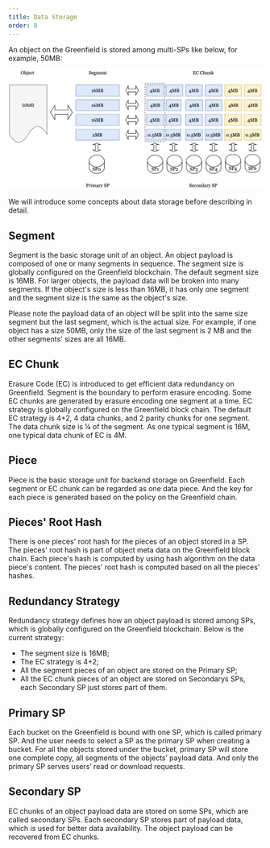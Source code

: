 ```yaml
---
title: Data Storage
order: 8
---
```


An object on the Greenfield is stored among multi-SPs like below, for example, 50MB:
<div align=left><img src="../../asset/10-SP-EC.jpg" alt="EC.png" width="700"/></div>

We will introduce some concepts about data storage before describing in detail.

## Segment 
Segment is the basic storage unit of an object. An object payload is composed of one
or many segments in sequence. The segment size is globally configured on the Greenfield
blockchain. The default segment size is 16MB.  For larger objects, the payload data will
be broken into many segments. If the object's size is less than 16MB, it has only one
segment and the segment size is the same as the object's size.

Please note the payload data of an object will be split into the same size segment
but the last segment, which is the actual size. For example, if one object has a size
50MB, only the size of the last segment is 2 MB and the other segments' sizes are all 16MB.

## EC Chunk 
Erasure Code (EC) is introduced to get efficient data redundancy on Greenfield. Segment
is the boundary to perform erasure encoding. Some EC chunks are generated by erasure 
encoding one segment at a time. EC strategy is globally configured on the Greenfield block
chain. The default EC strategy is 4+2, 4 data chunks, and 2 parity chunks for one segment.
The data chunk size is ¼ of the segment. As one typical segment is 16M, one typical data chunk
of EC is 4M.

## Piece
Piece is the basic storage unit for backend storage on Greenfield. Each segment or EC chunk
can be regarded as one data piece. And the key for each piece is generated based on the
policy on the Greenfield chain.

## Pieces' Root Hash
There is one pieces' root hash for the pieces of an object stored in a SP. The pieces' root
hash is part of object meta data on the Greenfield block chain. Each piece's hash is computed
by using hash algorithm on the data piece's content. The pieces' root hash is computed based
on all the pieces' hashes.

## Redundancy Strategy
Redundancy strategy defines how an object payload is stored among SPs, which is globally
configured on the Greenfield blockchain. Below is the current strategy:
* The segment size is 16MB;
* The EC strategy is 4+2;
* All the segment pieces of an object are stored on the Primary SP;
* All the EC chunk pieces of an object are stored on Secondarys SPs, each Secondary SP just
  stores part of them.

## Primary SP
Each bucket on the Greenfield is bound with one SP, which is called primary SP. And the user
needs to select a SP as the primary SP when creating a bucket. For all the objects stored
under the bucket, primary SP will store one complete copy, all segments of the objects’
payload data. And only the primary SP serves users’ read or download requests.

## Secondary SP 
EC chunks of an object payload data are stored on some SPs, which are called secondary SPs.
Each secondary SP stores part of payload data, which is used for better data availability.
The object payload can be recovered from EC chunks.

